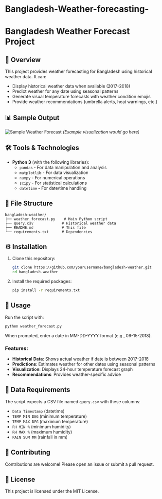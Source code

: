 # Bangladesh-Weather-forecasting-
# Bangladesh Weather Forecast Project

## 📌 Overview
This project provides weather forecasting for Bangladesh using historical weather data. It can:
- Display historical weather data when available (2017-2018)
- Predict weather for any date using seasonal patterns
- Generate visual temperature forecasts with weather condition emojis
- Provide weather recommendations (umbrella alerts, heat warnings, etc.)

## 📊 Sample Output
![Sample Weather Forecast](sample_output.png) *(Example visualization would go here)*

## 🛠️ Tools & Technologies
- **Python 3** (with the following libraries):
  - `pandas` - For data manipulation and analysis
  - `matplotlib` - For data visualization
  - `numpy` - For numerical operations
  - `scipy` - For statistical calculations
  - `datetime` - For date/time handling

## 📂 File Structure
```
bangladesh-weather/
├── weather_forecast.py    # Main Python script
├── query.csv             # Historical weather data
├── README.md             # This file
└── requirements.txt      # Dependencies
```

## ⚙️ Installation
1. Clone this repository:
   ```bash
   git clone https://github.com/yourusername/bangladesh-weather.git
   cd bangladesh-weather
   ```

2. Install the required packages:
   ```bash
   pip install -r requirements.txt
   ```

## 🚀 Usage
Run the script with:
```bash
python weather_forecast.py
```

When prompted, enter a date in MM-DD-YYYY format (e.g., 06-15-2018).

### Features:
- **Historical Data**: Shows actual weather if date is between 2017-2018
- **Predictions**: Estimates weather for other dates using seasonal patterns
- **Visualization**: Displays 24-hour temperature forecast graph
- **Recommendations**: Provides weather-specific advice

## 📝 Data Requirements
The script expects a CSV file named `query.csv` with these columns:
- `Data Timestamp` (datetime)
- `TEMP MIN DEG` (minimum temperature)
- `TEMP MAX DEG` (maximum temperature)
- `RH MIN %` (minimum humidity)
- `RH MAX %` (maximum humidity)
- `RAIN SUM MM` (rainfall in mm)

## 🤝 Contributing
Contributions are welcome! Please open an issue or submit a pull request.

## 📜 License
This project is licensed under the MIT License.
